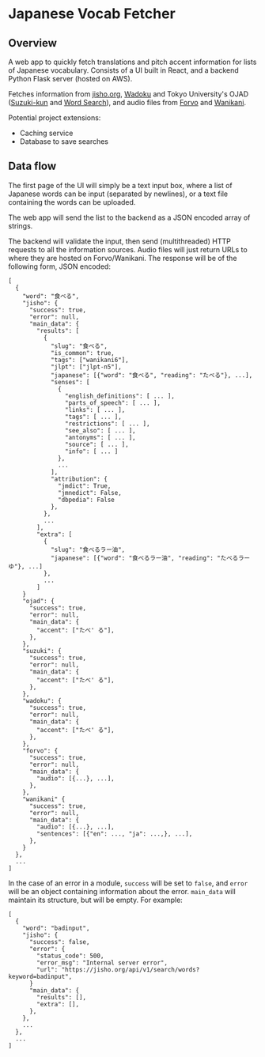 # Japanese Vocab Fetcher

## Overview

A web app to quickly fetch translations and pitch accent information for lists of Japanese
vocabulary. Consists of a UI built in React, and a backend Python Flask server (hosted on AWS).

Fetches information from [jisho.org](jisho.org), [Wadoku](wadoku.de) and Tokyo
University's OJAD ([Suzuki-kun](https://www.gavo.t.u-tokyo.ac.jp/ojad/eng/phrasing/index) and
[Word Search](https://www.gavo.t.u-tokyo.ac.jp/ojad/search)), and audio files from
[Forvo](forvo.com) and [Wanikani](wanikani.com).

Potential project extensions:
- Caching service
- Database to save searches


## Data flow

The first page of the UI will simply be a text input box, where a list of Japanese words can be
input (separated by newlines), or a text file containing the words can be uploaded.

The web app will send the list to the backend as a JSON encoded array of strings.

The backend will validate the input, then send (multithreaded) HTTP requests to all the information
sources. Audio files will just return URLs to where they are hosted on Forvo/Wanikani. The response
will be of the following form, JSON encoded:

```
[
  {
    "word": "食べる",
    "jisho": {
      "success": true,
      "error": null,
      "main_data": {
        "results": [
          {
            "slug": "食べる",
            "is_common": true,
            "tags": ["wanikani6"],
            "jlpt": ["jlpt-n5"],
            "japanese": [{"word": "食べる", "reading": "たべる"}, ...],
            "senses": [
              {
                "english_definitions": [ ... ],
                "parts_of_speech": [ ... ],
                "links": [ ... ],
                "tags": [ ... ],
                "restrictions": [ ... ],
                "see_also": [ ... ],
                "antonyms": [ ... ],
                "source": [ ... ],
                "info": [ ... ]
              },
              ...
            ],
            "attribution": {
              "jmdict": True,
              "jmnedict": False,
              "dbpedia": False
            },
          },
          ...
        ],
        "extra": [
          {
            "slug": "食べるラー油",
            "japanese": [{"word": "食べるラー油", "reading": "たべるラーゆ"}, ...]
          },
          ...
        ]
    }
    "ojad": {
      "success": true,
      "error": null,
      "main_data": {
        "accent": ["たべ' る"],
      },
    },
    "suzuki": {
      "success": true,
      "error": null,
      "main_data": {
        "accent": ["たべ' る"],
      },
    },
    "wadoku": {
      "success": true,
      "error": null,
      "main_data": {
        "accent": ["たべ' る"],
      },
    },
    "forvo": {
      "success": true,
      "error": null,
      "main_data": {
        "audio": [{...}, ...],
      },
    },
    "wanikani" {
      "success": true,
      "error": null,
      "main_data": {
        "audio": [{...}, ...],
        "sentences": [{"en": ..., "ja": ...,}, ...],
      },
    }
  },
  ...
]
```

In the case of an error in a module, `success` will be set to `false`, and `error` will be an object containing information about the error. `main_data` will maintain its structure, but will be empty. For example:
```
[
  {
    "word": "badinput",
    "jisho": {
      "success": false,
      "error": {
        "status_code": 500,
        "error_msg": "Internal server error",
        "url": "https://jisho.org/api/v1/search/words?keyword=badinput",
      }
      "main_data": {
        "results": [],
        "extra": [],
      },
    },
    ...
  },
  ...
]
```
